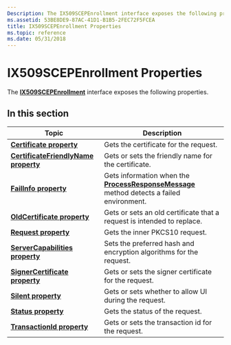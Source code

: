 ```yaml
---
Description: The IX509SCEPEnrollment interface exposes the following properties.
ms.assetid: 53BE8DE9-87AC-41D1-B1B5-2FEC72F5FCEA
title: IX509SCEPEnrollment Properties
ms.topic: reference
ms.date: 05/31/2018
---
```


# IX509SCEPEnrollment Properties

The [**IX509SCEPEnrollment**](/windows/desktop/api/Certenroll/nn-certenroll-ix509scepenrollment) interface exposes the following properties.

## In this section



| Topic                                                                                              | Description                                                                                                                                            |
|----------------------------------------------------------------------------------------------------|--------------------------------------------------------------------------------------------------------------------------------------------------------|
| [**Certificate property**](/windows/desktop/api/Certenroll/nf-certenroll-ix509scepenrollment-get_certificate)<br/>                         | Gets the certificate for the request.<br/>                                                                                                       |
| [**CertificateFriendlyName property**](/windows/desktop/api/Certenroll/nf-certenroll-ix509scepenrollment-get_certificatefriendlyname)<br/> | Gets or sets the friendly name for the certificate.<br/>                                                                                         |
| [**FailInfo property**](/windows/desktop/api/Certenroll/nf-certenroll-ix509scepenrollment-get_failinfo)<br/>                               | Gets information when the [**ProcessResponseMessage**](/windows/desktop/api/Certenroll/nf-certenroll-ix509scepenrollment-processresponsemessage) method detects a failed environment.<br/> |
| [**OldCertificate property**](/windows/desktop/api/Certenroll/nf-certenroll-ix509scepenrollment-get_oldcertificate)<br/>                   | Gets or sets an old certificate that a request is intended to replace.<br/>                                                                      |
| [**Request property**](/windows/desktop/api/Certenroll/nf-certenroll-ix509scepenrollment-get_request)<br/>                                 | Gets the inner PKCS10 request.<br/>                                                                                                              |
| [**ServerCapabilities property**](/windows/desktop/api/Certenroll/nf-certenroll-ix509scepenrollment-put_servercapabilities)<br/>           | Sets the preferred hash and encryption algorithms for the request.<br/>                                                                          |
| [**SignerCertificate property**](/windows/desktop/api/Certenroll/nf-certenroll-ix509scepenrollment-get_signercertificate)<br/>             | Gets or sets the signer certificate for the request.<br/>                                                                                        |
| [**Silent property**](/windows/desktop/api/Certenroll/nf-certenroll-ix509scepenrollment-put_silent)<br/>                                   | Gets or sets whether to allow UI during the request.<br/>                                                                                        |
| [**Status property**](/windows/desktop/api/Certenroll/nf-certenroll-ix509scepenrollment-get_status)<br/>                                   | Gets the status of the request.<br/>                                                                                                             |
| [**TransactionId property**](/windows/desktop/api/Certenroll/nf-certenroll-ix509scepenrollment-get_transactionid)<br/>                     | Gets or sets the transaction id for the request.<br/>                                                                                            |



 

 

 




